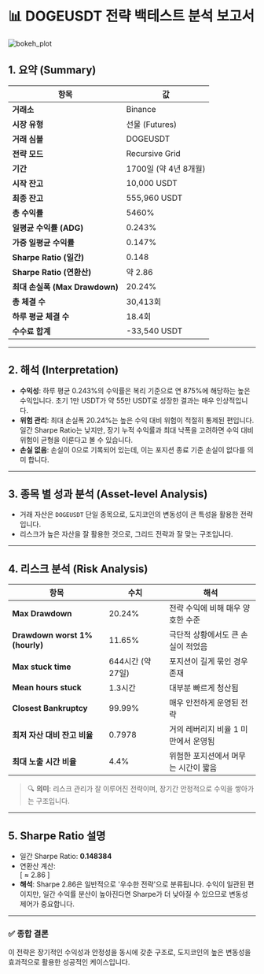# 📊 DOGEUSDT 전략 백테스트 분석 보고서

![bokeh_plot](https://github.com/user-attachments/assets/237af5c3-faf0-4ce2-9a9b-981b6e762c90)


## 1. 요약 (Summary)

| 항목 | 값 |
|------|----|
| **거래소** | Binance |
| **시장 유형** | 선물 (Futures) |
| **거래 심볼** | DOGEUSDT |
| **전략 모드** | Recursive Grid |
| **기간** | 1700일 (약 4년 8개월) |
| **시작 잔고** | 10,000 USDT |
| **최종 잔고** | 555,960 USDT |
| **총 수익률** | 5460% |
| **일평균 수익률 (ADG)** | 0.243% |
| **가중 일평균 수익률** | 0.147% |
| **Sharpe Ratio (일간)** | 0.148 |
| **Sharpe Ratio (연환산)** | 약 2.86 |
| **최대 손실폭 (Max Drawdown)** | 20.24% |
| **총 체결 수** | 30,413회 |
| **하루 평균 체결 수** | 18.4회 |
| **수수료 합계** | -33,540 USDT |

---

## 2. 해석 (Interpretation)

- **수익성**: 하루 평균 0.243%의 수익률은 복리 기준으로 연 875%에 해당하는 높은 수익입니다. 초기 1만 USDT가 약 55만 USDT로 성장한 결과는 매우 인상적입니다.
- **위험 관리**: 최대 손실폭 20.24%는 높은 수익 대비 위험이 적절히 통제된 편입니다. 일간 Sharpe Ratio는 낮지만, 장기 누적 수익률과 최대 낙폭을 고려하면 수익 대비 위험이 균형을 이룬다고 볼 수 있습니다.
- **손실 없음**: 손실이 0으로 기록되어 있는데, 이는 포지션 종료 기준 손실이 없다를 의미 합니다.

---

## 3. 종목 별 성과 분석 (Asset-level Analysis)

- 거래 자산은 `DOGEUSDT` 단일 종목으로, 도지코인의 변동성이 큰 특성을 활용한 전략입니다.
- 리스크가 높은 자산을 잘 활용한 것으로, 그리드 전략과 잘 맞는 구조입니다.

---

## 4. 리스크 분석 (Risk Analysis)

| 항목 | 수치 | 해석 |
|------|------|------|
| **Max Drawdown** | 20.24% | 전략 수익에 비해 매우 양호한 수준 |
| **Drawdown worst 1% (hourly)** | 11.65% | 극단적 상황에서도 큰 손실이 적었음 |
| **Max stuck time** | 644시간 (약 27일) | 포지션이 길게 묶인 경우 존재 |
| **Mean hours stuck** | 1.3시간 | 대부분 빠르게 청산됨 |
| **Closest Bankruptcy** | 99.99% | 매우 안전하게 운영된 전략 |
| **최저 자산 대비 잔고 비율** | 0.7978 | 거의 레버리지 비율 1 미만에서 운영됨 |
| **최대 노출 시간 비율** | 4.4% | 위험한 포지션에서 머무는 시간이 짧음 |

> 🔍 **의미**: 리스크 관리가 잘 이루어진 전략이며, 장기간 안정적으로 수익을 쌓아가는 구조입니다.

---

## 5. Sharpe Ratio 설명

- 일간 Sharpe Ratio: **0.148384**
- 연환산 계산:  
  \[
  ≈ 2.86
  \]
- **해석**: Sharpe 2.86은 일반적으로 '우수한 전략'으로 분류됩니다. 수익이 일관된 편이지만, 일간 수익률 분산이 높아진다면 Sharpe가 더 낮아질 수 있으므로 변동성 제어가 중요합니다.

---

### ✅ 종합 결론

이 전략은 장기적인 수익성과 안정성을 동시에 갖춘 구조로, 도지코인의 높은 변동성을 효과적으로 활용한 성공적인 케이스입니다.
